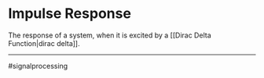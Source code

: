 # Impulse Response
The response of a system, when it is excited by a [[Dirac Delta Function|dirac delta]].




---
#signalprocessing 